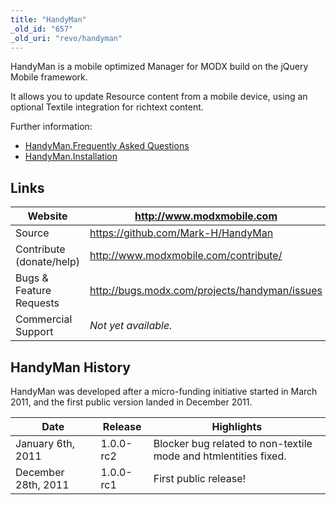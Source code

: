 ```yaml
---
title: "HandyMan"
_old_id: "657"
_old_uri: "revo/handyman"
---
```


HandyMan is a mobile optimized Manager for MODX build on the jQuery Mobile framework.

It allows you to update Resource content from a mobile device, using an optional Textile integration for richtext content.

Further information:

- [HandyMan.Frequently Asked Questions](extras/handyman/handyman.frequently-asked-questions "HandyMan.Frequently Asked Questions")
- [HandyMan.Installation](extras/handyman/handyman.installation "HandyMan.Installation")

## Links

| Website                  | <http://www.modxmobile.com>                     |
| ------------------------ | ----------------------------------------------- |
| Source                   | <https://github.com/Mark-H/HandyMan>            |
| Contribute (donate/help) | <http://www.modxmobile.com/contribute/>         |
| Bugs & Feature Requests  | <http://bugs.modx.com/projects/handyman/issues> |
| Commercial Support       | _Not yet available._                            |

## HandyMan History

HandyMan was developed after a micro-funding initiative started in March 2011, and the first public version landed in December 2011.

| Date                | Release   | Highlights                                                      |
| ------------------- | --------- | --------------------------------------------------------------- |
| January 6th, 2011   | 1.0.0-rc2 | Blocker bug related to non-textile mode and htmlentities fixed. |
| December 28th, 2011 | 1.0.0-rc1 | First public release!                                           |
